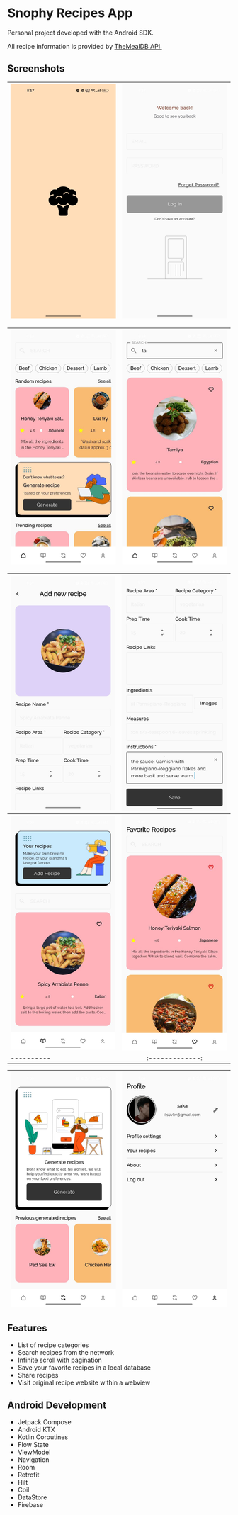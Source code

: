 # Snophy Recipes App

Personal project developed with the Android SDK.

All recipe information is provided by [TheMealDB API.](https://www.themealdb.com/api.php) 

## Screenshots
| ![Categories](assets/1.jpg) | ![Recipes](assets/2.jpg) |
|----------|:-------------:|

| ![Favorites](assets/3.jpg) | ![Instructions](assets/4.jpg) |
|----------|:-------------:|

| ![Favorites](assets/5.jpg) | ![Instructions](assets/6.jpg) |
|----------|:-------------:|
| ![Categories](assets/7.jpg) | ![Recipes](assets/8.jpg) |
|----------|:-------------:|

| ![Favorites](assets/9.jpg) | ![Instructions](assets/10.jpg) |
|----------|:-------------:|


## Features
- List of recipe categories
- Search recipes from the network
- Infinite scroll with pagination
- Save your favorite recipes in a local database
- Share recipes
- Visit original recipe website within a webview


## Android Development
- Jetpack Compose
- Android KTX
- Kotlin Coroutines
- Flow State
- ViewModel
- Navigation
- Room
- Retrofit
- Hilt
- Coil
- DataStore
- Firebase

